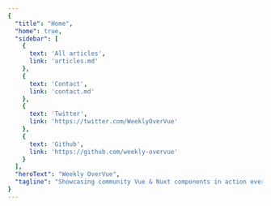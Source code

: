 ```yaml
---
{
  "title": "Home",
  "home": true,
  "sidebar": [
    {
      text: 'All articles',
      link: 'articles.md'
    },
    {
      text: 'Contact',
      link: 'contact.md'
    },
    {
      text: 'Twitter',
      link: 'https://twitter.com/WeeklyOverVue'
    },
    {
      text: 'Github',
      link: 'https://github.com/weekly-overvue'
    }
  ],
  "heroText": "Weekly OverVue",
  "tagline": "Showcasing community Vue & Nuxt components in action every Sunday"
}
---
```


<AboutSection />
